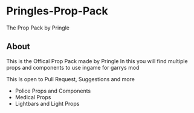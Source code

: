 # Pringles-Prop-Pack
 The Prop Pack by Pringle
 
 ## About
This is the Offical Prop Pack made by Pringle
In this you will find multiple props and components to use ingame for garrys mod

This Is open to Pull Request, Suggestions and more 

- Police Props and Components
- Medical Props
- Lightbars and Light Props 
